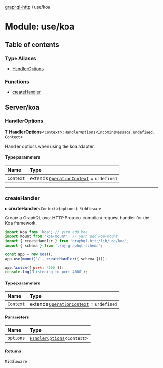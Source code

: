 [graphql-http](../README.md) / use/koa

# Module: use/koa

## Table of contents

### Type Aliases

- [HandlerOptions](use_koa.md#handleroptions)

### Functions

- [createHandler](use_koa.md#createhandler)

## Server/koa

### HandlerOptions

Ƭ **HandlerOptions**<`Context`\>: [`HandlerOptions`](../interfaces/handler.HandlerOptions.md)<`IncomingMessage`, `undefined`, `Context`\>

Handler options when using the koa adapter.

#### Type parameters

| Name | Type |
| :------ | :------ |
| `Context` | extends [`OperationContext`](handler.md#operationcontext) = `undefined` |

___

### createHandler

▸ **createHandler**<`Context`\>(`options`): `Middleware`

Create a GraphQL over HTTP Protocol compliant request handler for
the Koa framework.

```js
import Koa from 'koa'; // yarn add koa
import mount from 'koa-mount'; // yarn add koa-mount
import { createHandler } from 'graphql-http/lib/use/koa';
import { schema } from './my-graphql-schema';

const app = new Koa();
app.use(mount('/', createHandler({ schema })));

app.listen({ port: 4000 });
console.log('Listening to port 4000');
```

#### Type parameters

| Name | Type |
| :------ | :------ |
| `Context` | extends [`OperationContext`](handler.md#operationcontext) = `undefined` |

#### Parameters

| Name | Type |
| :------ | :------ |
| `options` | [`HandlerOptions`](use_koa.md#handleroptions)<`Context`\> |

#### Returns

`Middleware`
